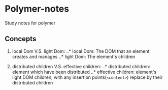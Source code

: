 # Polymer-notes
Study notes for polymer
## Concepts ##
1. local Dom V.S. light Dom: 
..* local Dom: The DOM that an element creates and manages
..* light Dom: The element's children 

2. distributed children V.S. effective children:
..* distributed children: element which have been distributed
..* effective children: element's light DOM children, with any insertion points(`<content>`) replace by their distributed children

